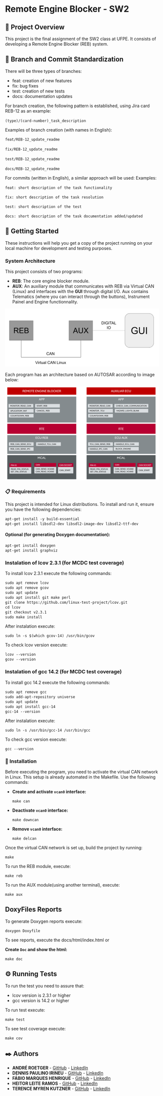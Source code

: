 # Remote Engine Blocker - SW2

## 📖 Project Overview

This project is the final assignment of the SW2 class at UFPE. It consists of developing a Remote Engine Blocker (REB) system.

## 🔀 Branch and Commit Standardization

There will be three types of branches:

- feat: creation of new features
- fix: bug fixes
- test: creation of new tests
- docs: documentation updates

For branch creation, the following pattern is established, using Jira card REB-12 as an example:

`(type)/(card-number)_task_description`

Examples of branch creation (with names in English):

```
feat/REB-12_update_readme

fix/REB-12_update_readme

test/REB-12_update_readme

docs/REB-12_update_readme
```

For commits (written in English), a similar approach will be used:
Examples:

`feat: short description of the task functionality`

`fix: short description of the task resolution`

`test: short description of the test`

`docs: short description of the task documentation added/updated`

## 🚀 Getting Started

These instructions will help you get a copy of the project running on your local machine for development and testing purposes.

### System Architecture

This project consists of two programs:

- **REB**: The core engine blocker module.
- **AUX**: An auxiliary module that communicates with REB via Virtual CAN (Linux) and interfaces with the **GUI** through digital I/O. Aux contains Telematics (where you can interact through the buttons), Instrument Painel and Engine functionnality.

![System Architecture](./project.png)

Each program has an architecture based on AUTOSAR according to image below:

![System Architecture](./project_architecture.png)

### 📋 Requirements

This project is intended for Linux distributions. To install and run it, ensure you have the following dependencies:

```
apt-get install -y build-essential
apt-get install libsdl2-dev libsdl2-image-dev libsdl2-ttf-dev
```

#### Optional (for generating Doxygen documentation):

```
apt-get install doxygen
apt-get install graphviz
```

### Instalation of lcov 2.3.1 (for MCDC test coverage)

To install lcov 2.3.1 execute the following commands:
  ```
  sudo apt remove lcov
  sudo apt remove gcov
  sudo apt update
  sudo apt install git make perl
  git clone https://github.com/linux-test-project/lcov.git
  cd lcov
  git checkout v2.3.1
  sudo make install
  ```

After instalation execute:
  ```
  sudo ln -s $(which gcov-14) /usr/bin/gcov
  ```

To check lcov version execute:
  ```
  lcov --version
  gcov --version 
  ```

### Instalation of gcc 14.2 (for MCDC test coverage)
To install gcc 14.2 execute the following commands:
  ```
  sudo apt remove gcc
  sudo add-apt-repository universe
  sudo apt update
  sudo apt install gcc-14
  gcc-14 --version 
  ```

After instalation execute:
  ```
  sudo ln -s /usr/bin/gcc-14 /usr/bin/gcc
  ```

To check gcc version execute:
  ```
  gcc --version 
  ```


### 🔧 Installation

Before executing the program, you need to activate the virtual CAN network in Linux. This setup is already automated in the Makefile. Use the following commands:

- **Create and activate `vcan0` interface:**
  ```
  make can
  ```
- **Deactivate `vcan0` interface:**
  ```
  make downcan
  ```
- **Remove `vcan0` interface:**
  ```
  make delcan
  ```

Once the virtual CAN network is set up, build the project by running:

```
make
```

To run the REB module, execute:

```
make reb
```

To run the AUX module(using another terminal), execute:

```
make aux
```

## DoxyFiles Reports

To generate Doxygen reports execute:
```
doxygen Doxyfile
```

To see reports, execute the docs/html/index.html or

**Create `Doc` and show the html:**
  ```
  make doc
  ```

## ⚙️ Running Tests

To run the test you need to assure that:
- lcov version is 2.3.1 or higher
- gcc version is 14.2 or higher

To run test execute:
  ```
  make test
  ```

To see test coverage execute:
  ```
  make cov
  ```


## ✒️ Authors

- **ANDRÉ ROETGER** - [GitHub](https://github.com/andremgbr) - [LinkedIn](https://www.linkedin.com/in/andre-roetger/)
- **DENNIS PAULINO IRINEU** - [GitHub](https://github.com/DennisIrineu) - [LinkedIn](https://www.linkedin.com/in/dirineu/)
- **FÁBIO MARQUES HENRIQUE** - [GitHub](https://github.com/fabiohennr) - [LinkedIn](https://www.linkedin.com/in/engenheirofabiohenrique/)
- **HEITOR LEITE RAMOS** - [GitHub](https://github.com/hramos94) - [LinkedIn](https://www.linkedin.com/in/heitorlramos/)
- **TERENCE MYREN KUTZNER** - [GitHub](https://github.com/TerenceKutzner) - [LinkedIn](https://www.linkedin.com/in/terence-myren-kutzner/)
